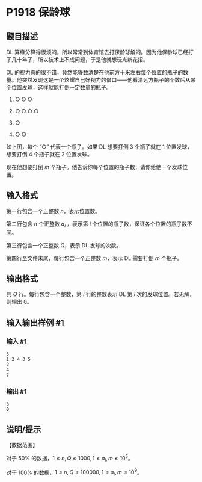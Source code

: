 # P1918 保龄球

## 题目描述

DL 算缘分算得很烦闷，所以常常到体育馆去打保龄球解闷。因为他保龄球已经打了几十年了，所以技术上不成问题，于是他就想玩点新花招。

DL 的视力真的很不错，竟然能够数清楚在他前方十米左右每个位置的瓶子的数量。他突然发现这是一个炫耀自己好视力的借口——他看清远方瓶子的个数后从某个位置发球，这样就能打倒一定数量的瓶子。

1. $\bigcirc \bigcirc \bigcirc$

2. $\bigcirc \bigcirc \bigcirc\ \bigcirc$

3. $\bigcirc$

4. $\bigcirc\ \bigcirc$

如上图，每个 “$\bigcirc$” 代表一个瓶子。如果 DL 想要打倒 $3$ 个瓶子就在 $1$ 位置发球，想要打倒 $4$ 个瓶子就在 $2$ 位置发球。

现在他想要打倒 $m$ 个瓶子。他告诉你每个位置的瓶子数，请你给他一个发球位置。

## 输入格式

第一行包含一个正整数 $n$，表示位置数。

第二行包含 $n$ 个正整数 $a_i$ ，表示第 $i$ 个位置的瓶子数，保证各个位置的瓶子数不同。

第三行包含一个正整数 $Q$，表示 DL 发球的次数。

第四行至文件末尾，每行包含一个正整数 $m$，表示 DL 需要打倒 $m$ 个瓶子。

## 输出格式

共 $Q$ 行。每行包含一个整数，第 $i$ 行的整数表示 DL 第 $i$ 次的发球位置。若无解，则输出 $0$。

## 输入输出样例 #1

### 输入 #1

```
5
1 2 4 3 5
2
4
7
```

### 输出 #1

```
3
0
```

## 说明/提示

【数据范围】

对于 $50\%$ 的数据，$1 \leq n, Q \leq 1000, 1 \leq a_i, m \leq 10^5$。

对于 $100\%$ 的数据，$1 \leq n,Q \leq 100000, 1 \leq a_i, m \leq 10^9$。